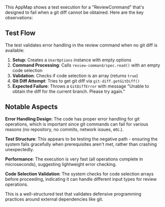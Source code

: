 This AppMap shows a test execution for a "ReviewCommand" that's designed to fail when a git diff cannot be obtained. Here are the key observations:

## Test Flow
The test validates error handling in the review command when no git diff is available:

1. **Setup**: Creates a `UserOptions` instance with empty options
2. **Command Processing**: Calls `review-command/spec.read()` with an empty code selection
3. **Validation**: Checks if code selection is an array (returns `true`)
4. **Git Diff Attempt**: Tries to get git diff via `git-diff.getGitDiff()`
5. **Expected Failure**: Throws a `GitDiffError` with message "Unable to obtain the diff for the current branch. Please try again."

## Notable Aspects

**Error Handling Design**: The code has proper error handling for git operations, which is important since git commands can fail for various reasons (no repository, no commits, network issues, etc.).

**Test Structure**: This appears to be testing the negative path - ensuring the system fails gracefully when prerequisites aren't met, rather than crashing unexpectedly.

**Performance**: The execution is very fast (all operations complete in microseconds), suggesting lightweight error checking.

**Code Selection Validation**: The system checks for code selection arrays before proceeding, indicating it can handle different input types for review operations.

This is a well-structured test that validates defensive programming practices around external dependencies like git.